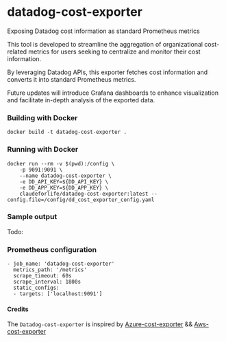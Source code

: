 # datadog-cost-exporter
Exposing Datadog cost information as standard Prometheus metrics

This tool is developed to streamline the aggregation of organizational cost-related metrics for users seeking to centralize and monitor their cost information.

By leveraging Datadog APIs, this exporter fetches cost information and converts it into standard Prometheus metrics.

Future updates will introduce Grafana dashboards to enhance visualization and facilitate in-depth analysis of the exported data.


### Building with Docker

```
docker build -t datadog-cost-exporter .
```

### Running with Docker

```
docker run --rm -v $(pwd):/config \
    -p 9091:9091 \
    --name datadog-cost-exporter \
    -e DD_API_KEY=${DD_API_KEY} \
    -e DD_APP_KEY=${DD_APP_KEY} \
    claudeforlife/datadog-cost-exporter:latest --config.file=/config/dd_cost_exporter_config.yaml
```

### Sample output

Todo:

### Prometheus configuration

```
- job_name: 'datadog-cost-exporter'
  metrics_path: '/metrics'
  scrape_timeout: 60s
  scrape_interval: 1800s
  static_configs:
  - targets: ['localhost:9091']
```

#### Credits

The `Datadog-cost-exporter` is inspired by [Azure-cost-exporter](https://github.com/opensourceelectrolux/azure-cost-exporter) && [Aws-cost-exporter](https://github.com/opensourceelectrolux/aws-cost-exporter/tree/main)
